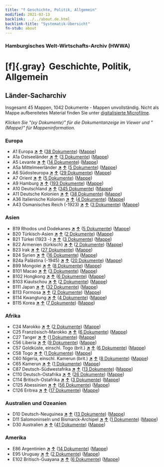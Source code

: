 ```yaml
---
title: "f Geschichte, Politik, Allgemein"
modified: 2021-03-13
backlink: ../../about.de.html
backlink-title: "Systematik-Übersicht"
fn-stub: about
---
```


### Hamburgisches Welt-Wirtschafts-Archiv (HWWA)

# [f]{.gray}&#8201; Geschichte, Politik, Allgemein&#160; 







## Länder-Sacharchiv




Insgesamt 45 Mappen, 1042 Dokumente - Mappen unvollständig.
Nicht als Mappe aufbereitetes Material finden Sie unter [digitalisierte Microfilme](/film/h1_sh.de.html).

_Klicken Sie "(xy Dokumente)" für die Dokumentanzeige im Viewer und "(Mappe)" für Mappeninformation._




### Europa

- A1 Europa [**&nearr;**](../../../geo/i/140892/about.de.html "Europa (alle Mappen)") [**&uarr;**](../../../geo/about.de.html#A1 "Ländersystematik") (<a href="https://pm20.zbw.eu/iiifview/folder/sh/140892,144282" title="über: Europa : Geschichte, Politik, Allgemein" target="_blank">38 Dokumente</a>) ([Mappe](../../../../folder/sh/1408xx/140892/1442xx/144282/about.de.html))
- A1a Ostseeländer [**&nearr;**](../../../geo/i/140894/about.de.html "Ostseeländer (alle Mappen)") [**&uarr;**](../../../geo/about.de.html#A1a "Ländersystematik") (<a href="https://pm20.zbw.eu/iiifview/folder/sh/140894,144282" title="über: Ostseeländer : Geschichte, Politik, Allgemein" target="_blank">3 Dokumente</a>) ([Mappe](../../../../folder/sh/1408xx/140894/1442xx/144282/about.de.html))
- A5 Levante [**&nearr;**](../../../geo/i/140898/about.de.html "Levante (alle Mappen)") [**&uarr;**](../../../geo/about.de.html#A5 "Ländersystematik") (<a href="https://pm20.zbw.eu/iiifview/folder/sh/140898,144282" title="über: Levante : Geschichte, Politik, Allgemein" target="_blank">14 Dokumente</a>) ([Mappe](../../../../folder/sh/1408xx/140898/1442xx/144282/about.de.html))
- A5a Mittelmeerländer [**&nearr;**](../../../geo/i/140899/about.de.html "Mittelmeerländer (alle Mappen)") [**&uarr;**](../../../geo/about.de.html#A5a "Ländersystematik") (<a href="https://pm20.zbw.eu/iiifview/folder/sh/140899,144282" title="über: Mittelmeerländer : Geschichte, Politik, Allgemein" target="_blank">5 Dokumente</a>) ([Mappe](../../../../folder/sh/1408xx/140899/1442xx/144282/about.de.html))
- A6 Südosteuropa [**&nearr;**](../../../geo/i/140900/about.de.html "Südosteuropa (alle Mappen)") [**&uarr;**](../../../geo/about.de.html#A6 "Ländersystematik") (<a href="https://pm20.zbw.eu/iiifview/folder/sh/140900,144282" title="über: Südosteuropa : Geschichte, Politik, Allgemein" target="_blank">29 Dokumente</a>) ([Mappe](../../../../folder/sh/1409xx/140900/1442xx/144282/about.de.html))
- A7 Orient [**&nearr;**](../../../geo/i/140902/about.de.html "Orient (alle Mappen)") [**&uarr;**](../../../geo/about.de.html#A7 "Ländersystematik") (<a href="https://pm20.zbw.eu/iiifview/folder/sh/140902,144282" title="über: Orient : Geschichte, Politik, Allgemein" target="_blank">5 Dokumente</a>) ([Mappe](../../../../folder/sh/1409xx/140902/1442xx/144282/about.de.html))
- A9 Hamburg [**&nearr;**](../../../geo/i/140905/about.de.html "Hamburg (alle Mappen)") [**&uarr;**](../../../geo/about.de.html#A9 "Ländersystematik") (<a href="https://pm20.zbw.eu/iiifview/folder/sh/140905,144282" title="über: Hamburg : Geschichte, Politik, Allgemein" target="_blank">193 Dokumente</a>) ([Mappe](../../../../folder/sh/1409xx/140905/1442xx/144282/about.de.html))
- A10 Deutschland [**&nearr;**](../../../geo/i/126128/about.de.html "Deutschland (alle Mappen)") [**&uarr;**](../../../geo/about.de.html#A10 "Ländersystematik") (<a href="https://pm20.zbw.eu/iiifview/folder/sh/126128,144282" title="über: Deutschland : Geschichte, Politik, Allgemein" target="_blank">345 Dokumente</a>) ([Mappe](../../../../folder/sh/1261xx/126128/1442xx/144282/about.de.html))
- A11 Deutsche Kolonien [**&nearr;**](../../../geo/i/140960/about.de.html "Deutsche Kolonien (alle Mappen)") [**&uarr;**](../../../geo/about.de.html#A11 "Ländersystematik") (<a href="https://pm20.zbw.eu/iiifview/folder/sh/140960,144282" title="über: Deutsche Kolonien : Geschichte, Politik, Allgemein" target="_blank">38 Dokumente</a>) ([Mappe](../../../../folder/sh/1409xx/140960/1442xx/144282/about.de.html))
- A36 Italienische Kolonien [**&nearr;**](../../../geo/i/141012/about.de.html "Italienische Kolonien (alle Mappen)") [**&uarr;**](../../../geo/about.de.html#A36 "Ländersystematik") (<a href="https://pm20.zbw.eu/iiifview/folder/sh/141012,144282" title="über: Italienische Kolonien : Geschichte, Politik, Allgemein" target="_blank">4 Dokumente</a>) ([Mappe](../../../../folder/sh/1410xx/141012/1442xx/144282/about.de.html))
- A43 Osmanisches Reich (-1923) [**&nearr;**](../../../geo/i/141034/about.de.html "Osmanisches Reich (-1923) (alle Mappen)") [**&uarr;**](../../../geo/about.de.html#A43 "Ländersystematik") (<a href="https://pm20.zbw.eu/iiifview/folder/sh/141034,144282" title="über: Osmanisches Reich (-1923) : Geschichte, Politik, Allgemein" target="_blank">3 Dokumente</a>) ([Mappe](../../../../folder/sh/1410xx/141034/1442xx/144282/about.de.html))

### Asien

- B19 Rhodos und Dodekanes [**&nearr;**](../../../geo/i/141106/about.de.html "Rhodos und Dodekanes (alle Mappen)") [**&uarr;**](../../../geo/about.de.html#B19 "Ländersystematik") (<a href="https://pm20.zbw.eu/iiifview/folder/sh/141106,144282" title="über: Rhodos und Dodekanes : Geschichte, Politik, Allgemein" target="_blank">5 Dokumente</a>) ([Mappe](../../../../folder/sh/1411xx/141106/1442xx/144282/about.de.html))
- B20 Türkisch-Asien [**&nearr;**](../../../geo/i/141108/about.de.html "Türkisch-Asien (alle Mappen)") [**&uarr;**](../../../geo/about.de.html#B20 "Ländersystematik") (<a href="https://pm20.zbw.eu/iiifview/folder/sh/141108,144282" title="über: Türkisch-Asien : Geschichte, Politik, Allgemein" target="_blank">2 Dokumente</a>) ([Mappe](../../../../folder/sh/1411xx/141108/1442xx/144282/about.de.html))
- B21 Türkei (1923 -) [**&nearr;**](../../../geo/i/141111/about.de.html "Türkei (1923 -) (alle Mappen)") [**&uarr;**](../../../geo/about.de.html#B21 "Ländersystematik") (<a href="https://pm20.zbw.eu/iiifview/folder/sh/141111,144282" title="über: Türkei (1923 -) : Geschichte, Politik, Allgemein" target="_blank">3 Dokumente</a>) ([Mappe](../../../../folder/sh/1411xx/141111/1442xx/144282/about.de.html))
- B22 Armenien (türkisch) [**&nearr;**](../../../geo/i/141112/about.de.html "Armenien (türkisch) (alle Mappen)") [**&uarr;**](../../../geo/about.de.html#B22 "Ländersystematik") (<a href="https://pm20.zbw.eu/iiifview/folder/sh/141112,144282" title="über: Armenien (türkisch) : Geschichte, Politik, Allgemein" target="_blank">2 Dokumente</a>) ([Mappe](../../../../folder/sh/1411xx/141112/1442xx/144282/about.de.html))
- B23 Irak [**&nearr;**](../../../geo/i/141113/about.de.html "Irak (alle Mappen)") [**&uarr;**](../../../geo/about.de.html#B23 "Ländersystematik") (<a href="https://pm20.zbw.eu/iiifview/folder/sh/141113,144282" title="über: Irak : Geschichte, Politik, Allgemein" target="_blank">27 Dokumente</a>) ([Mappe](../../../../folder/sh/1411xx/141113/1442xx/144282/about.de.html))
- B24 Syrien [**&nearr;**](../../../geo/i/141114/about.de.html "Syrien (alle Mappen)") [**&uarr;**](../../../geo/about.de.html#B24 "Ländersystematik") (<a href="https://pm20.zbw.eu/iiifview/folder/sh/141114,144282" title="über: Syrien : Geschichte, Politik, Allgemein" target="_blank">16 Dokumente</a>) ([Mappe](../../../../folder/sh/1411xx/141114/1442xx/144282/about.de.html))
- B24a Palästina (-1945) [**&nearr;**](../../../geo/i/141115/about.de.html "Palästina (-1945) (alle Mappen)") [**&uarr;**](../../../geo/about.de.html#B24a "Ländersystematik") (<a href="https://pm20.zbw.eu/iiifview/folder/sh/141115,144282" title="über: Palästina (-1945) : Geschichte, Politik, Allgemein" target="_blank">20 Dokumente</a>) ([Mappe](../../../../folder/sh/1411xx/141115/1442xx/144282/about.de.html))
- B99 Mongolei [**&nearr;**](../../../geo/i/141261/about.de.html "Mongolei (alle Mappen)") [**&uarr;**](../../../geo/about.de.html#B99 "Ländersystematik") (<a href="https://pm20.zbw.eu/iiifview/folder/sh/141261,144282" title="über: Mongolei : Geschichte, Politik, Allgemein" target="_blank">8 Dokumente</a>) ([Mappe](../../../../folder/sh/1412xx/141261/1442xx/144282/about.de.html))
- B101 Macao [**&nearr;**](../../../geo/i/141267/about.de.html "Macao (alle Mappen)") [**&uarr;**](../../../geo/about.de.html#B101 "Ländersystematik") (<a href="https://pm20.zbw.eu/iiifview/folder/sh/141267,144282" title="über: Macao : Geschichte, Politik, Allgemein" target="_blank">3 Dokumente</a>) ([Mappe](../../../../folder/sh/1412xx/141267/1442xx/144282/about.de.html))
- B102 Hongkong [**&nearr;**](../../../geo/i/141268/about.de.html "Hongkong (alle Mappen)") [**&uarr;**](../../../geo/about.de.html#B102 "Ländersystematik") (<a href="https://pm20.zbw.eu/iiifview/folder/sh/141268,144282" title="über: Hongkong : Geschichte, Politik, Allgemein" target="_blank">6 Dokumente</a>) ([Mappe](../../../../folder/sh/1412xx/141268/1442xx/144282/about.de.html))
- B103 Kiautschou [**&nearr;**](../../../geo/i/126163/about.de.html "Kiautschou (alle Mappen)") [**&uarr;**](../../../geo/about.de.html#B103 "Ländersystematik") (<a href="https://pm20.zbw.eu/iiifview/folder/sh/126163,144282" title="über: Kiautschou : Geschichte, Politik, Allgemein" target="_blank">2 Dokumente</a>) ([Mappe](../../../../folder/sh/1261xx/126163/1442xx/144282/about.de.html))
- B111 Japan [**&nearr;**](../../../geo/i/141272/about.de.html "Japan (alle Mappen)") [**&uarr;**](../../../geo/about.de.html#B111 "Ländersystematik") (<a href="https://pm20.zbw.eu/iiifview/folder/sh/141272,144282" title="über: Japan : Geschichte, Politik, Allgemein" target="_blank">32 Dokumente</a>) ([Mappe](../../../../folder/sh/1412xx/141272/1442xx/144282/about.de.html))
- B113 Formosa [**&nearr;**](../../../geo/i/141274/about.de.html "Formosa (alle Mappen)") [**&uarr;**](../../../geo/about.de.html#B113 "Ländersystematik") (<a href="https://pm20.zbw.eu/iiifview/folder/sh/141274,144282" title="über: Formosa : Geschichte, Politik, Allgemein" target="_blank">2 Dokumente</a>) ([Mappe](../../../../folder/sh/1412xx/141274/1442xx/144282/about.de.html))
- B114 Kwangtung [**&nearr;**](../../../geo/i/141275/about.de.html "Kwangtung (alle Mappen)") [**&uarr;**](../../../geo/about.de.html#B114 "Ländersystematik") (<a href="https://pm20.zbw.eu/iiifview/folder/sh/141275,144282" title="über: Kwangtung : Geschichte, Politik, Allgemein" target="_blank">4 Dokumente</a>) ([Mappe](../../../../folder/sh/1412xx/141275/1442xx/144282/about.de.html))
- B115 Korea [**&nearr;**](../../../geo/i/141276/about.de.html "Korea (alle Mappen)") [**&uarr;**](../../../geo/about.de.html#B115 "Ländersystematik") (<a href="https://pm20.zbw.eu/iiifview/folder/sh/141276,144282" title="über: Korea : Geschichte, Politik, Allgemein" target="_blank">7 Dokumente</a>) ([Mappe](../../../../folder/sh/1412xx/141276/1442xx/144282/about.de.html))

### Afrika

- C24 Marokko [**&nearr;**](../../../geo/i/141356/about.de.html "Marokko (alle Mappen)") [**&uarr;**](../../../geo/about.de.html#C24 "Ländersystematik") (<a href="https://pm20.zbw.eu/iiifview/folder/sh/141356,144282" title="über: Marokko : Geschichte, Politik, Allgemein" target="_blank">2 Dokumente</a>) ([Mappe](../../../../folder/sh/1413xx/141356/1442xx/144282/about.de.html))
- C25 Französisch-Marokko [**&nearr;**](../../../geo/i/141358/about.de.html "Französisch-Marokko (alle Mappen)") [**&uarr;**](../../../geo/about.de.html#C25 "Ländersystematik") (<a href="https://pm20.zbw.eu/iiifview/folder/sh/141358,144282" title="über: Französisch-Marokko : Geschichte, Politik, Allgemein" target="_blank">6 Dokumente</a>) ([Mappe](../../../../folder/sh/1413xx/141358/1442xx/144282/about.de.html))
- C27 Tanger [**&nearr;**](../../../geo/i/141360/about.de.html "Tanger (alle Mappen)") [**&uarr;**](../../../geo/about.de.html#C27 "Ländersystematik") (<a href="https://pm20.zbw.eu/iiifview/folder/sh/141360,144282" title="über: Tanger : Geschichte, Politik, Allgemein" target="_blank">1 Dokumente</a>) ([Mappe](../../../../folder/sh/1413xx/141360/1442xx/144282/about.de.html))
- C56 Liberia [**&nearr;**](../../../geo/i/141405/about.de.html "Liberia (alle Mappen)") [**&uarr;**](../../../geo/about.de.html#C56 "Ländersystematik") (<a href="https://pm20.zbw.eu/iiifview/folder/sh/141405,144282" title="über: Liberia : Geschichte, Politik, Allgemein" target="_blank">9 Dokumente</a>) ([Mappe](../../../../folder/sh/1414xx/141405/1442xx/144282/about.de.html))
- C57 Goldküste, einschl. Togo (brit.) [**&nearr;**](../../../geo/i/141406/about.de.html "Goldküste, einschl. Togo (brit.) (alle Mappen)") [**&uarr;**](../../../geo/about.de.html#C57 "Ländersystematik") (<a href="https://pm20.zbw.eu/iiifview/folder/sh/141406,144282" title="über: Goldküste, einschl. Togo (brit.) : Geschichte, Politik, Allgemein" target="_blank">6 Dokumente</a>) ([Mappe](../../../../folder/sh/1414xx/141406/1442xx/144282/about.de.html))
- C58 Togo [**&nearr;**](../../../geo/i/141408/about.de.html "Togo (alle Mappen)") [**&uarr;**](../../../geo/about.de.html#C58 "Ländersystematik") (<a href="https://pm20.zbw.eu/iiifview/folder/sh/141408,144282" title="über: Togo : Geschichte, Politik, Allgemein" target="_blank">1 Dokumente</a>) ([Mappe](../../../../folder/sh/1414xx/141408/1442xx/144282/about.de.html))
- C60 Nigeria, einschl. Kamerun (brit.) [**&nearr;**](../../../geo/i/141409/about.de.html "Nigeria, einschl. Kamerun (brit.) (alle Mappen)") [**&uarr;**](../../../geo/about.de.html#C60 "Ländersystematik") (<a href="https://pm20.zbw.eu/iiifview/folder/sh/141409,144282" title="über: Nigeria, einschl. Kamerun (brit.) : Geschichte, Politik, Allgemein" target="_blank">8 Dokumente</a>) ([Mappe](../../../../folder/sh/1414xx/141409/1442xx/144282/about.de.html))
- C65 Kamerun [**&nearr;**](../../../geo/i/141410/about.de.html "Kamerun (alle Mappen)") [**&uarr;**](../../../geo/about.de.html#C65 "Ländersystematik") (<a href="https://pm20.zbw.eu/iiifview/folder/sh/141410,144282" title="über: Kamerun : Geschichte, Politik, Allgemein" target="_blank">1 Dokumente</a>) ([Mappe](../../../../folder/sh/1414xx/141410/1442xx/144282/about.de.html))
- C87 Deutsch-Südwestafrika [**&nearr;**](../../../geo/i/141450/about.de.html "Deutsch-Südwestafrika (alle Mappen)") [**&uarr;**](../../../geo/about.de.html#C87 "Ländersystematik") (<a href="https://pm20.zbw.eu/iiifview/folder/sh/141450,144282" title="über: Deutsch-Südwestafrika : Geschichte, Politik, Allgemein" target="_blank">13 Dokumente</a>) ([Mappe](../../../../folder/sh/1414xx/141450/1442xx/144282/about.de.html))
- C110 Deutsch-Ostafrika [**&nearr;**](../../../geo/i/141471/about.de.html "Deutsch-Ostafrika (alle Mappen)") [**&uarr;**](../../../geo/about.de.html#C110 "Ländersystematik") (<a href="https://pm20.zbw.eu/iiifview/folder/sh/141471,144282" title="über: Deutsch-Ostafrika : Geschichte, Politik, Allgemein" target="_blank">26 Dokumente</a>) ([Mappe](../../../../folder/sh/1414xx/141471/1442xx/144282/about.de.html))
- C114 Britisch-Ostafrika [**&nearr;**](../../../geo/i/141473/about.de.html "Britisch-Ostafrika (alle Mappen)") [**&uarr;**](../../../geo/about.de.html#C114 "Ländersystematik") (<a href="https://pm20.zbw.eu/iiifview/folder/sh/141473,144282" title="über: Britisch-Ostafrika : Geschichte, Politik, Allgemein" target="_blank">3 Dokumente</a>) ([Mappe](../../../../folder/sh/1414xx/141473/1442xx/144282/about.de.html))
- C125 Abessinien [**&nearr;**](../../../geo/i/141482/about.de.html "Abessinien (alle Mappen)") [**&uarr;**](../../../geo/about.de.html#C125 "Ländersystematik") (<a href="https://pm20.zbw.eu/iiifview/folder/sh/141482,144282" title="über: Abessinien : Geschichte, Politik, Allgemein" target="_blank">56 Dokumente</a>) ([Mappe](../../../../folder/sh/1414xx/141482/1442xx/144282/about.de.html))
- C126 Eritrea [**&nearr;**](../../../geo/i/141483/about.de.html "Eritrea (alle Mappen)") [**&uarr;**](../../../geo/about.de.html#C126 "Ländersystematik") (<a href="https://pm20.zbw.eu/iiifview/folder/sh/141483,144282" title="über: Eritrea : Geschichte, Politik, Allgemein" target="_blank">17 Dokumente</a>) ([Mappe](../../../../folder/sh/1414xx/141483/1442xx/144282/about.de.html))

### Australien und Ozeanien

- D10 Deutsch-Neuguinea [**&nearr;**](../../../geo/i/141601/about.de.html "Deutsch-Neuguinea (alle Mappen)") [**&uarr;**](../../../geo/about.de.html#D10 "Ländersystematik") (<a href="https://pm20.zbw.eu/iiifview/folder/sh/141601,144282" title="über: Deutsch-Neuguinea : Geschichte, Politik, Allgemein" target="_blank">13 Dokumente</a>) ([Mappe](../../../../folder/sh/1416xx/141601/1442xx/144282/about.de.html))
- D11 Salomoninseln und Bismarck-Archipel [**&nearr;**](../../../geo/i/141610/about.de.html "Salomoninseln und Bismarck-Archipel (alle Mappen)") [**&uarr;**](../../../geo/about.de.html#D11 "Ländersystematik") (<a href="https://pm20.zbw.eu/iiifview/folder/sh/141610,144282" title="über: Salomoninseln und Bismarck-Archipel : Geschichte, Politik, Allgemein" target="_blank">1 Dokumente</a>) ([Mappe](../../../../folder/sh/1416xx/141610/1442xx/144282/about.de.html))
- D30 Australien [**&nearr;**](../../../geo/i/141621/about.de.html "Australien (alle Mappen)") [**&uarr;**](../../../geo/about.de.html#D30 "Ländersystematik") (<a href="https://pm20.zbw.eu/iiifview/folder/sh/141621,144282" title="über: Australien : Geschichte, Politik, Allgemein" target="_blank">41 Dokumente</a>) ([Mappe](../../../../folder/sh/1416xx/141621/1442xx/144282/about.de.html))

### Amerika

- E86 Argentinien [**&nearr;**](../../../geo/i/141692/about.de.html "Argentinien (alle Mappen)") [**&uarr;**](../../../geo/about.de.html#E86 "Ländersystematik") (<a href="https://pm20.zbw.eu/iiifview/folder/sh/141692,144282" title="über: Argentinien : Geschichte, Politik, Allgemein" target="_blank">14 Dokumente</a>) ([Mappe](../../../../folder/sh/1416xx/141692/1442xx/144282/about.de.html))
- E95 Uruguay [**&nearr;**](../../../geo/i/141695/about.de.html "Uruguay (alle Mappen)") [**&uarr;**](../../../geo/about.de.html#E95 "Ländersystematik") (<a href="https://pm20.zbw.eu/iiifview/folder/sh/141695,144282" title="über: Uruguay : Geschichte, Politik, Allgemein" target="_blank">2 Dokumente</a>) ([Mappe](../../../../folder/sh/1416xx/141695/1442xx/144282/about.de.html))
- E102 Britisch-Guayana [**&nearr;**](../../../geo/i/141700/about.de.html "Britisch-Guayana (alle Mappen)") [**&uarr;**](../../../geo/about.de.html#E102 "Ländersystematik") (<a href="https://pm20.zbw.eu/iiifview/folder/sh/141700,144282" title="über: Britisch-Guayana : Geschichte, Politik, Allgemein" target="_blank">6 Dokumente</a>) ([Mappe](../../../../folder/sh/1417xx/141700/1442xx/144282/about.de.html))








